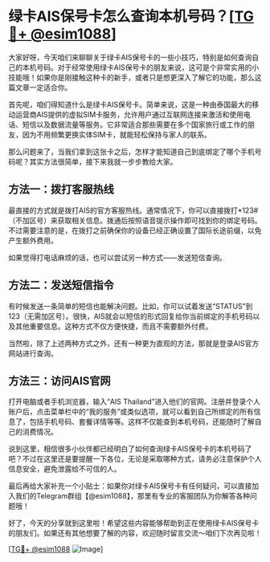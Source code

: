 # 绿卡AIS保号卡怎么查询本机号码？[[TG💪+ @esim1088](https://t.me/s/esim1088)]

大家好呀，今天咱们来聊聊关于绿卡AIS保号卡的一些小技巧，特别是如何查询自己的本机号码。对于经常使用绿卡AIS保号卡的朋友来说，这可是个非常实用的小技能哦！如果你是刚接触这种卡的新手，或者只是想更深入了解它的功能，那么这篇文章一定适合你。

首先呢，咱们得知道什么是绿卡AIS保号卡。简单来说，这是一种由泰国最大的移动运营商AIS提供的虚拟SIM卡服务，允许用户通过互联网连接来激活和使用电话、短信以及数据流量等服务。它非常适合那些需要在多个国家旅行或工作的朋友，因为不用频繁更换实体SIM卡，就能轻松保持与家人的联系。

那么问题来了，当我们拿到这张卡之后，怎样才能知道自己到底绑定了哪个手机号码呢？其实方法很简单，接下来我就一步步教给大家。

## 方法一：拨打客服热线

最直接的方式就是拨打AIS的官方客服热线。通常情况下，你可以直接拨打*123#（不加区号）来获取相关信息。拨通后按照语音提示操作即可找到你的绑定号码。不过需要注意的是，在拨打之前确保你的设备已经正确设置了国际长途前缀，以免产生额外费用。

如果觉得打电话麻烦的话，也可以尝试另一种方式——发送短信查询。

## 方法二：发送短信指令

有时候发送一条简单的短信也能解决问题。比如，你可以试着发送“STATUS”到123（无需加区号）。很快，AIS就会以短信的形式回复给你当前绑定的手机号码以及其他重要信息。这种方式不仅方便快捷，而且不需要额外付费。

当然啦，除了上述两种方式之外，还有一种更为直观的方法，那就是登录AIS官方网站进行查询。

## 方法三：访问AIS官网

打开电脑或者手机浏览器，输入“AIS Thailand”进入他们的官网。注册并登录个人账户后，点击菜单栏中的“我的服务”或类似选项，就可以看到自己所绑定的所有信息了，包括手机号码、套餐详情等等。这样不仅能查到本机号码，还能随时了解自己的消费情况。

说到这里，相信很多小伙伴都已经明白了如何查询绿卡AIS保号卡的本机号码了吧？不过在这里还是要提醒一下各位，无论是采取哪种方式，请务必注意保护个人信息安全，避免泄露给不可信的人。

最后再给大家补充一个小贴士：如果你对绿卡AIS保号卡有任何疑问，可以直接加入我们的Telegram群组【@esim1088】，那里有专业的客服团队为你解答各种问题哦！

好了，今天的分享就到这里啦！希望这些内容能够帮助到正在使用绿卡AIS保号卡的朋友们。如果还有其他想要了解的内容，欢迎随时留言交流～咱们下次再见啦！

[[TG💪+ @esim1088](https://t.me/s/esim1088) ![Image](https://i.postimg.cc/4NQfJmqS/Snipaste-2025-05-13-00-14-12.png)]